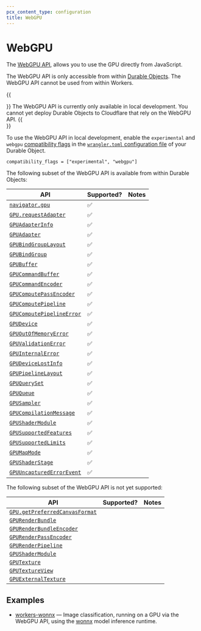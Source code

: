 ```yaml
---
pcx_content_type: configuration
title: WebGPU
---
```


# WebGPU

The [WebGPU API](https://developer.mozilla.org/en-US/docs/Web/API/WebGPU_API), allows you to use the GPU directly from JavaScript.

The WebGPU API is only accessible from within [Durable Objects](/durable-objects/). The WebGPU API cannot be used from within Workers.

{{<Aside type="note">}}
The WebGPU API is currently only available in local development. You cannot yet deploy Durable Objects to Cloudflare that rely on the WebGPU API.
{{</Aside>}}

To use the WebGPU API in local development, enable the `experimental` and `webgpu` [compatibility flags](/workers/configuration/compatibility-dates/#compatibility-flags) in the [`wrangler.toml` configuration file](/workers/wrangler/configuration/) of your Durable Object.

```
compatibility_flags = ["experimental", "webgpu"]
```

The following subset of the WebGPU API is available from within Durable Objects:

| API | Supported? | Notes |
|-----|------------|-------|
| [`navigator.gpu`](https://developer.mozilla.org/en-US/docs/Web/API/Navigator/gpu) | ✅ | |
| [`GPU.requestAdapter`](https://developer.mozilla.org/en-US/docs/Web/API/GPU/requestAdapter) | ✅ | |
| [`GPUAdapterInfo`](https://developer.mozilla.org/en-US/docs/Web/API/GPUAdapterInfo) | ✅ | |
| [`GPUAdapter`](https://developer.mozilla.org/en-US/docs/Web/API/GPUAdapter) | ✅ | |
| [`GPUBindGroupLayout`](https://developer.mozilla.org/en-US/docs/Web/API/GPUBindGroupLayout) | ✅ | |
| [`GPUBindGroup`](https://developer.mozilla.org/en-US/docs/Web/API/GPUBindGroup) | ✅ | |
| [`GPUBuffer`](https://developer.mozilla.org/en-US/docs/Web/API/GPUBuffer) | ✅ | |
| [`GPUCommandBuffer`](https://developer.mozilla.org/en-US/docs/Web/API/GPUCommandBuffer) | ✅ | |
| [`GPUCommandEncoder`](https://developer.mozilla.org/en-US/docs/Web/API/GPUCommandEncoder) | ✅ | |
| [`GPUComputePassEncoder`](https://developer.mozilla.org/en-US/docs/Web/API/GPUComputePassEncoder) | ✅ | |
| [`GPUComputePipeline`](https://developer.mozilla.org/en-US/docs/Web/API/GPUComputePipeline) | ✅ | |
| [`GPUComputePipelineError`](https://developer.mozilla.org/en-US/docs/Web/API/GPUPipelineError) | ✅ | |
| [`GPUDevice`](https://developer.mozilla.org/en-US/docs/Web/API/GPUDevice) | ✅ | |
| [`GPUOutOfMemoryError`](https://developer.mozilla.org/en-US/docs/Web/API/GPUOutOfMemoryError) | ✅ | |
| [`GPUValidationError`](https://developer.mozilla.org/en-US/docs/Web/API/GPUValidationError) | ✅ | |
| [`GPUInternalError`](https://developer.mozilla.org/en-US/docs/Web/API/GPUInternalError) | ✅ | |
| [`GPUDeviceLostInfo`](https://developer.mozilla.org/en-US/docs/Web/API/GPUDeviceLostInfo) | ✅ | |
| [`GPUPipelineLayout`](https://developer.mozilla.org/en-US/docs/Web/API/GPUPipelineLayout) | ✅ | |
| [`GPUQuerySet`](https://developer.mozilla.org/en-US/docs/Web/API/GPUQuerySet) | ✅ | |
| [`GPUQueue`](https://developer.mozilla.org/en-US/docs/Web/API/GPUQueue) | ✅ | |
| [`GPUSampler`](https://developer.mozilla.org/en-US/docs/Web/API/GPUSampler) | ✅ | |
| [`GPUCompilationMessage`](https://developer.mozilla.org/en-US/docs/Web/API/GPUCompilationMessage) | ✅ | |
| [`GPUShaderModule`](https://developer.mozilla.org/en-US/docs/Web/API/GPUShaderModule) | ✅ | |
| [`GPUSupportedFeatures`](https://developer.mozilla.org/en-US/docs/Web/API/GPUSupportedFeatures) | ✅ | |
| [`GPUSupportedLimits`](https://developer.mozilla.org/en-US/docs/Web/API/GPUSupportedLimits) | ✅ | |
| [`GPUMapMode`](https://developer.mozilla.org/en-US/docs/Web/API/WebGPU_API#reading_the_results_back_to_javascript) | ✅ | |
| [`GPUShaderStage`](https://developer.mozilla.org/en-US/docs/Web/API/WebGPU_API#create_a_bind_group_layout) | ✅ | |
| [`GPUUncapturedErrorEvent`](https://developer.mozilla.org/en-US/docs/Web/API/GPUUncapturedErrorEvent) | ✅ | |

The following subset of the WebGPU API is not yet supported:

| API | Supported? | Notes |
|-----|------------|-------|
| [`GPU.getPreferredCanvasFormat`](https://developer.mozilla.org/en-US/docs/Web/API/GPU/getPreferredCanvasFormat) |  | |
| [`GPURenderBundle`](https://developer.mozilla.org/en-US/docs/Web/API/GPURenderBundle) |  | |
| [`GPURenderBundleEncoder`](https://developer.mozilla.org/en-US/docs/Web/API/GPURenderBundleEncoder) |  | |
| [`GPURenderPassEncoder`](https://developer.mozilla.org/en-US/docs/Web/API/GPURenderPassEncoder) |  | |
| [`GPURenderPipeline`](https://developer.mozilla.org/en-US/docs/Web/API/GPURenderPipeline) |  | |
| [`GPUShaderModule`](https://developer.mozilla.org/en-US/docs/Web/API/GPUShaderModule) |  | |
| [`GPUTexture`](https://developer.mozilla.org/en-US/docs/Web/API/GPUTexture) |  | |
| [`GPUTextureView`](https://developer.mozilla.org/en-US/docs/Web/API/GPUTextureView) |  | |
| [`GPUExternalTexture`](https://developer.mozilla.org/en-US/docs/Web/API/GPUExternalTexture) |  | |

## Examples

- [workers-wonnx](https://github.com/cloudflare/workers-wonnx/) — Image classification, running on a GPU via the WebGPU API, using the [wonnx](https://github.com/webonnx/wonnx) model inference runtime.
